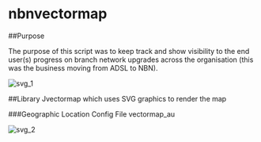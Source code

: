 # nbnvectormap
##Purpose

The purpose of this script was to keep track and show visibility to the end user(s) progress on branch network upgrades across the organisation (this was the business moving from ADSL to NBN). 

![svg_1](https://user-images.githubusercontent.com/33831343/42089950-bca60cfc-7be2-11e8-8a3f-73d493a51750.PNG)

##Library
Jvectormap which uses SVG graphics to render the map


###Geographic Location Config File
vectormap_au

![svg_2](https://user-images.githubusercontent.com/33831343/42090000-f3d2c04e-7be2-11e8-94bb-48a23eb861db.png)
